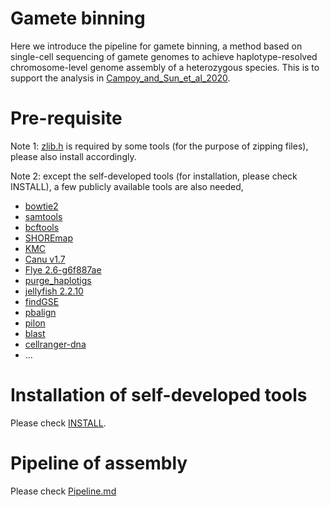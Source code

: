 Gamete binning
=

Here we introduce the pipeline for gamete binning, a method based on single-cell sequencing of gamete genomes to achieve haplotype-resolved chromosome-level genome assembly of a heterozygous species. This is to support the analysis in [Campoy_and_Sun_et_al_2020](https://doi.org/10.1101/2020.04.24.060046).

Pre-requisite
=
Note 1: [zlib.h](https://github.com/madler/zlib) is required by some tools (for the purpose of zipping files), please also install accordingly.

Note 2: except the self-developed tools (for installation, please check INSTALL), a few publicly available tools are also needed,

* [bowtie2](https://github.com/BenLangmead/bowtie2)
* [samtools](https://github.com/samtools/)
* [bcftools](https://samtools.github.io/bcftools/)
* [SHOREmap](http://bioinfo.mpipz.mpg.de/shoremap/)
* [KMC](https://github.com/refresh-bio/KMC)
* [Canu v1.7](https://github.com/marbl/canu)
* [Flye 2.6-g6f887ae](https://github.com/fenderglass/Flye)
* [purge_haplotigs](https://github.com/skingan/purge_haplotigs_multiBAM)
* [jellyfish 2.2.10](https://github.com/gmarcais/Jellyfish)
* [findGSE](https://github.com/schneebergerlab/findGSE)
* [pbalign](https://github.com/PacificBiosciences/pbalign)
* [pilon](https://github.com/broadinstitute/pilon)
* [blast](https://blast.ncbi.nlm.nih.gov/Blast.cgi?CMD=Web&PAGE_TYPE=BlastDocs&DOC_TYPE=Download)
* [cellranger-dna](https://support.10xgenomics.com/single-cell-dna/software/pipelines/latest/what-is-cell-ranger-dna)
* ...

Installation of self-developed tools
=

Please check [INSTALL](https://github.com/schneebergerlab/GameteBinning/blob/master/INSTALL).

Pipeline of assembly
=

Please check [Pipeline.md](https://github.com/schneebergerlab/GameteBinning/blob/master/Pipeline.md)

